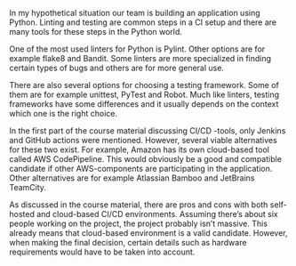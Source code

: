 In my hypothetical situation our team is building an application using Python. Linting and testing are common steps in a CI setup and there are many tools for these steps in the Python world.

One of the most used linters for Python is Pylint. Other options are for example flake8 and Bandit. Some linters are more specialized in finding certain types of bugs and others are for more general use. 

There are also several options for choosing a testing framework. Some of them are for example unittest, PyTest and Robot. Much like linters, testing frameworks have some differences and it usually depends on the context which one is the right choice.

In the first part of the course material discussing CI/CD -tools, only Jenkins and GitHub actions were mentioned. However, several viable alternatives for these two exist. For example, Amazon has its own cloud-based tool called AWS CodePipeline. This would obviously be a good and compatible candidate if other AWS-components are participating in the application. Other alternatives are for example Atlassian Bamboo and JetBrains TeamCity.

As discussed in the course material, there are pros and cons with both self-hosted and cloud-based CI/CD environments. Assuming there’s about six people working on the project, the project probably isn’t massive. This already means that cloud-based environment is a valid candidate. However, when making the final decision, certain details such as hardware requirements would have to be taken into account. 
